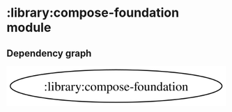 # :library:compose-foundation module
## Dependency graph
![Dependency graph](../../docs/images/graphs/dep_graph_library_compose_foundation.svg)

